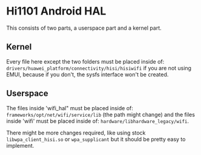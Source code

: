 # Hi1101 Android HAL

This consists of two parts, a userspace part and a kernel part.

## Kernel

Every file here except the two folders must be placed inside of: `drivers/huawei_platform/connectivity/hisi/hisiwifi`
if you are not using EMUI, because if you don't, the sysfs interface won't be created.

## Userspace

The files inside 'wifi_hal" must be placed inside of: `frameworks/opt/net/wifi/service/lib` (the path might change)
and the files inside 'wifi' must be placed inside of: `hardware/libhardware_legacy/wifi`.

There might be more changes required, like using stock `libwpa_client_hisi.so` or `wpa_supplicant` but it should be pretty easy to implement.
